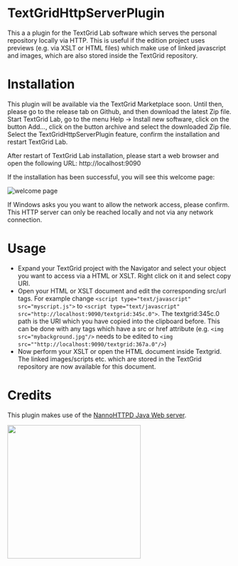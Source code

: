 # TextGridHttpServerPlugin
This a a plugin for the TextGrid Lab software which serves the personal repository locally via HTTP. This is useful if the edition project uses previews (e.g. via XSLT or HTML files) which make use of linked javascript and images, which are also stored inside the TextGrid repository.

# Installation
This plugin will be available via the TextGrid Marketplace soon. Until then, please go to the release tab on Github, and then download the latest Zip file. Start TextGrid Lab, go to the menu Help -> Install new software, click on the button Add..., click on the button archive and select the downloaded Zip file. Select the TextGridHttpServerPlugin feature, confirm the installation and restart TextGrid Lab.

After restart of TextGrid Lab installation, please start a web browser and open the following URL: http://localhost:9090

If the installation has been successful, you will see this welcome page:

![welcome page](https://raw.githubusercontent.com/Hannah-Arendt-Project/TextGridHttpServerPlugin/blob/master/gh-imgs/indexpage.jpg "welcome page")

If Windows asks you you want to allow the network access, please confirm. This HTTP server can only be reached locally and not via any network connection.

# Usage
* Expand your TextGrid project with the Navigator and select your object you want to access via a HTML or XSLT. Right click on it and select copy URI.
* Open your HTML or XSLT document and edit the corresponding src/url tags. For example change `<script type="text/javascript" src="myscript.js">` to `<script type="text/javascript" src="http://localhost:9090/textgrid:345c.0">`. The textgrid:345c.0 path is the URI which you have copied into the clipboard before. This can be done with any tags which have a src or href attribute (e.g. `<img src="mybackground.jpg"/>` needs to be edited to `<img src=""http://localhost:9090/textgrid:367a.0"/>`)
* Now perform your XSLT or open the HTML document inside Textgrid. The linked images/scripts etc. which are stored in the TextGrid repository are now available for this document.

# Credits
This plugin makes use of the [NannoHTTPD Java Web server](https://github.com/NanoHttpd/nanohttpd). 

<a href="http://www.sub.uni-goettingen.de"><img src="https://raw.githubusercontent.com/Hannah-Arendt-Project/TextGridHttpServerPlugin/blob/master/gh-imgs/sub-logo.jpg" width="300"/></a>